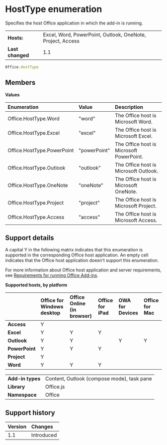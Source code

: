 
# HostType enumeration
Specifies the host Office application in which the add-in is running.

|||
|:-----|:-----|
|**Hosts:**|Excel, Word, PowerPoint, Outlook, OneNote, Project, Access|
|**Last changed**|1.1|

```js
Office.HostType
```

## Members


**Values**


|**Enumeration**|**Value**|**Description**|
|:-----|:-----|:-----|
|Office.HostType.Word|"word"|The Office host is Microsoft Word.|
|Office.HostType.Excel|"excel"|The Office host is Microsoft Excel.|
|Office.HostType.PowerPoint|"powerPoint"|The Office host is Microsoft PowerPoint.|
|Office.HostType.Outlook|"outlook"|The Office host is Microsoft Outlook.|
|Office.HostType.OneNote|"oneNote"|The Office host is Microsoft OneNote.|
|Office.HostType.Project|"project"|The Office host is Microsoft Project.|
|Office.HostType.Access|"access"|The Office host is Microsoft Access.|



## Support details


A capital Y in the following matrix indicates that this enumeration is supported in the corresponding Office host application. An empty cell indicates that the Office host application doesn't support this enumeration.

For more information about Office host application and server requirements, see [Requirements for running Office Add-ins](../../docs/overview/requirements-for-running-office-add-ins.md).


**Supported hosts, by platform**


||**Office for Windows desktop**|**Office Online (in browser)**|**Office for iPad**|**OWA for Devices**|**Office for Mac**|
|:-----|:-----|:-----|:-----|:-----|:-----|
|**Access**|Y|||||
|**Excel**|Y|Y|Y|||
|**Outlook**|Y|Y||Y|Y|
|**PowerPoint**|Y|Y|Y|||
|**Project**|Y|||||
|**Word**|Y|Y|Y|||

|||
|:-----|:-----|
|**Add-in types**|Content, Outlook (compose mode), task pane|
|**Library**|Office.js|
|**Namespace**|Office|

## Support history


|**Version**|**Changes**|
|:-----|:-----|
|1.1|Introduced|

